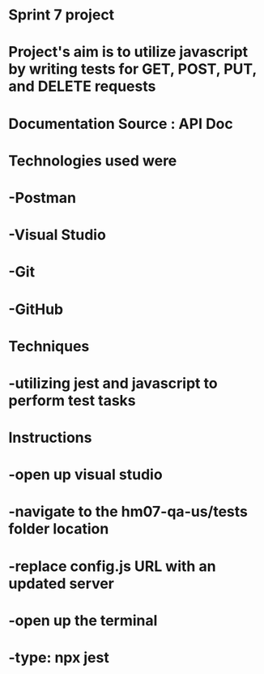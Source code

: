 # Sprint 7 project
#
# Project's aim is to utilize javascript by writing tests for GET, POST, PUT, and DELETE requests
#
# Documentation Source : API Doc
#
# Technologies used were
# -Postman
# -Visual Studio
# -Git
# -GitHub
# 
# Techniques
# -utilizing jest and javascript to perform test tasks
#
# Instructions
# -open up visual studio
# -navigate to the hm07-qa-us/tests folder location
# -replace config.js URL with an updated server
# -open up the terminal
# -type: npx jest
#